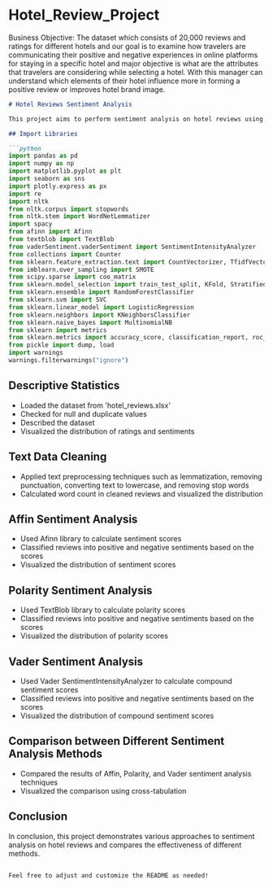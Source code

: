 







# Hotel_Review_Project
Business Objective:
	The dataset which consists of 20,000 reviews and ratings for different hotels and our goal is to examine how travelers are communicating their positive and negative experiences in online platforms for staying in a specific hotel and major objective is what are the attributes that travelers are considering while selecting a hotel. With this manager can understand which elements of their hotel influence more in forming a positive review or improves hotel brand image.
 

```markdown  
# Hotel Reviews Sentiment Analysis

This project aims to perform sentiment analysis on hotel reviews using various natural language processing techniques and machine learning algorithms. 

## Import Libraries

```python
import pandas as pd
import numpy as np 
import matplotlib.pyplot as plt
import seaborn as sns
import plotly.express as px
import re
import nltk
from nltk.corpus import stopwords
from nltk.stem import WordNetLemmatizer
import spacy
from afinn import Afinn
from textblob import TextBlob
from vaderSentiment.vaderSentiment import SentimentIntensityAnalyzer
from collections import Counter
from sklearn.feature_extraction.text import CountVectorizer, TfidfVectorizer, TfidfTransformer
from imblearn.over_sampling import SMOTE
from scipy.sparse import coo_matrix
from sklearn.model_selection import train_test_split, KFold, StratifiedKFold, GridSearchCV
from sklearn.ensemble import RandomForestClassifier
from sklearn.svm import SVC
from sklearn.linear_model import LogisticRegression
from sklearn.neighbors import KNeighborsClassifier
from sklearn.naive_bayes import MultinomialNB
from sklearn import metrics
from sklearn.metrics import accuracy_score, classification_report, roc_auc_score, f1_score, plot_confusion_matrix
from pickle import dump, load
import warnings
warnings.filterwarnings("ignore")
```

## Descriptive Statistics

- Loaded the dataset from 'hotel_reviews.xlsx'
- Checked for null and duplicate values
- Described the dataset
- Visualized the distribution of ratings and sentiments

## Text Data Cleaning

- Applied text preprocessing techniques such as lemmatization, removing punctuation, converting text to lowercase, and removing stop words
- Calculated word count in cleaned reviews and visualized the distribution

## Affin Sentiment Analysis

- Used Afinn library to calculate sentiment scores
- Classified reviews into positive and negative sentiments based on the scores
- Visualized the distribution of sentiment scores

## Polarity Sentiment Analysis

- Used TextBlob library to calculate polarity scores
- Classified reviews into positive and negative sentiments based on the scores
- Visualized the distribution of polarity scores

## Vader Sentiment Analysis

- Used Vader SentimentIntensityAnalyzer to calculate compound sentiment scores
- Classified reviews into positive and negative sentiments based on the scores
- Visualized the distribution of compound sentiment scores

## Comparison between Different Sentiment Analysis Methods

- Compared the results of Affin, Polarity, and Vader sentiment analysis techniques
- Visualized the comparison using cross-tabulation

## Conclusion

In conclusion, this project demonstrates various approaches to sentiment analysis on hotel reviews and compares the effectiveness of different methods.
```

Feel free to adjust and customize the README as needed!
